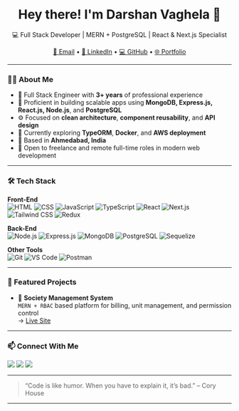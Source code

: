 <h1 align="center">Hey there! I'm <strong>Darshan Vaghela</strong> 👋</h1>
<p align="center">
  💻 Full Stack Developer | MERN + PostgreSQL | React & Next.js Specialist  
</p>

<p align="center">
  <a href="mailto:vdarshan613@gmail.com">📧 Email</a> •
  <a href="https://www.linkedin.com/in/vaghela-darshan-32752b1aa/" target="_blank">🔗 LinkedIn</a> •
  <a href="https://github.com/DarshanVaghela284/DarshanVaghela284" target="_blank">💻 GitHub</a> •
  <a href="https://darshanvaghela.vercel.app" target="_blank">🌐 Portfolio</a>
</p>

---

### 👨‍💻 About Me

- 🔧 Full Stack Engineer with **3+ years** of professional experience
- 🧰 Proficient in building scalable apps using **MongoDB, Express.js, React.js, Node.js**, and **PostgreSQL**
- ⚙️ Focused on **clean architecture**, **component reusability**, and **API design**
- 🧠 Currently exploring **TypeORM**, **Docker**, and **AWS deployment**
- 📍 Based in **Ahmedabad, India**
- 💬 Open to freelance and remote full-time roles in modern web development

---

### 🛠️ Tech Stack

**Front-End**  
![HTML](https://img.shields.io/badge/-HTML5-E34F26?style=flat-square&logo=html5&logoColor=white)
![CSS](https://img.shields.io/badge/-CSS3-1572B6?style=flat-square&logo=css3&logoColor=white)
![JavaScript](https://img.shields.io/badge/-JavaScript-black?style=flat-square&logo=javascript)
![TypeScript](https://img.shields.io/badge/-TypeScript-3178C6?style=flat-square&logo=typescript&logoColor=white)
![React](https://img.shields.io/badge/-React-61DAFB?style=flat-square&logo=react&logoColor=black)
![Next.js](https://img.shields.io/badge/-Next.js-black?style=flat-square&logo=next.js)
![Tailwind CSS](https://img.shields.io/badge/-Tailwind-06B6D4?style=flat-square&logo=tailwindcss&logoColor=white)
![Redux](https://img.shields.io/badge/-Redux-764ABC?style=flat-square&logo=redux&logoColor=white)

**Back-End**  
![Node.js](https://img.shields.io/badge/-Node.js-339933?style=flat-square&logo=node.js&logoColor=white)
![Express.js](https://img.shields.io/badge/-Express.js-000000?style=flat-square&logo=express&logoColor=white)
![MongoDB](https://img.shields.io/badge/-MongoDB-47A248?style=flat-square&logo=mongodb&logoColor=white)
![PostgreSQL](https://img.shields.io/badge/-PostgreSQL-336791?style=flat-square&logo=postgresql&logoColor=white)
![Sequelize](https://img.shields.io/badge/-Sequelize-52B0E7?style=flat-square&logo=sequelize&logoColor=white)

**Other Tools**  
![Git](https://img.shields.io/badge/-Git-F05032?style=flat-square&logo=git&logoColor=white)
![VS Code](https://img.shields.io/badge/-VS%20Code-007ACC?style=flat-square&logo=visual-studio-code&logoColor=white)
![Postman](https://img.shields.io/badge/-Postman-FF6C37?style=flat-square&logo=postman&logoColor=white)

---

### 🚀 Featured Projects

- 🔗 **Society Management System**  
  `MERN + RBAC` based platform for billing, unit management, and permission control  
  → [Live Site](https://www.app.ebuilding.in/)

---

### 📫 Connect With Me

<a href="mailto:vdarshan613@gmail.com" target="_blank"><img src="https://img.shields.io/badge/Gmail-D14836?style=for-the-badge&logo=gmail&logoColor=white"/></a>
<a href="https://www.linkedin.com/in/vaghela-darshan-32752b1aa/" target="_blank"><img src="https://img.shields.io/badge/-LinkedIn-blue?style=for-the-badge&logo=linkedin&logoColor=white"/></a>
<a href="https://darshanvaghela.vercel.app" target="_blank"><img src="https://img.shields.io/badge/-Portfolio-000?style=for-the-badge&logo=firefox-browser&logoColor=white"/></a>

---

> “Code is like humor. When you have to explain it, it’s bad.” – Cory House

---
